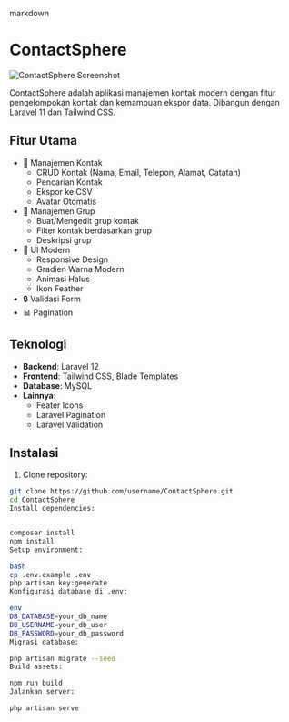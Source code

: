 markdown
# ContactSphere

![ContactSphere Screenshot](screenshot.png) <!-- Anda bisa tambahkan screenshot nanti -->

ContactSphere adalah aplikasi manajemen kontak modern dengan fitur pengelompokan kontak dan kemampuan ekspor data. Dibangun dengan Laravel 11 dan Tailwind CSS.

## Fitur Utama

- 📁 Manajemen Kontak
    - CRUD Kontak (Nama, Email, Telepon, Alamat, Catatan)
    - Pencarian Kontak
    - Ekspor ke CSV
    - Avatar Otomatis
- 📂 Manajemen Grup
    - Buat/Mengedit grup kontak
    - Filter kontak berdasarkan grup
    - Deskripsi grup
- 🎨 UI Modern
    - Responsive Design
    - Gradien Warna Modern
    - Animasi Halus
    - Ikon Feather
- 🔒 Validasi Form
- 📊 Pagination

## Teknologi

- **Backend**: Laravel 12
- **Frontend**: Tailwind CSS, Blade Templates
- **Database**: MySQL
- **Lainnya**:
    - Feater Icons
    - Laravel Pagination
    - Laravel Validation

## Instalasi

1. Clone repository:
```bash
git clone https://github.com/username/ContactSphere.git
cd ContactSphere
Install dependencies:


composer install
npm install
Setup environment:

bash
cp .env.example .env
php artisan key:generate
Konfigurasi database di .env:

env
DB_DATABASE=your_db_name
DB_USERNAME=your_db_user
DB_PASSWORD=your_db_password
Migrasi database:

php artisan migrate --seed
Build assets:

npm run build
Jalankan server:

php artisan serve
